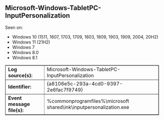 ## Microsoft-Windows-TabletPC-InputPersonalization

Seen on:
* Windows 10 (1511, 1607, 1703, 1709, 1803, 1809, 1903, 1909, 2004, 20H2)
* Windows 11 (21H2)
* Windows 7
* Windows 8.0
* Windows 8.1

<table border="1" class="docutils">
  <tbody>
    <tr>
      <td><b>Log source(s):</b></td>
      <td>Microsoft-Windows-TabletPC-InputPersonalization</td>
    </tr>
    <tr>
      <td><b>Identifier:</b></td>
      <td>{a8106e5c-293a-4cd0-9397-2e6fac7f9749}</td>
    </tr>
    <tr>
      <td><b>Event message file(s):</b></td>
      <td>%commonprogramfiles%\microsoft shared\ink\inputpersonalization.exe</td>
    </tr>
  </tbody>
</table>

&nbsp;

